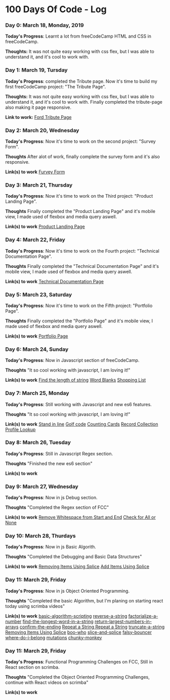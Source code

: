 # 100 Days Of Code - Log

### Day 0: March 18, Monday, 2019

**Today's Progress**: Learnt a lot from freeCodeCamp HTML and CSS in freeCodeCamp.

**Thoughts:** It was not quite easy working with css flex, but I was able to understand it, and it's cool to work with.



### Day 1: March 19, Tursday

**Today's Progress**: completed the Tribute page.
                      Now it's time to build my first freeCodeCamp project: "The Tribute Page".

**Thoughts:** It was not quite easy working with css flex, but I was able to understand it, and it's cool to work with.
              Finally completed the tribute-page also making it page responsive.

**Link to work:** [Ford Tribute Page]( https://sammychris.github.io/Ford-Tribute-Page/ )



### Day 2: March 20, Wednesday

**Today's Progress**: Now it's time to work on the second project: "Survey Form".

**Thoughts** After alot of work, finally complete the survey form and it's also responsive.

**Link(s) to work** [Furvey Form](https://sammychris.github.io/survey-form/)



### Day 3: March 21, Thursday

**Today's Progress**: Now it's time to work on the Third project: "Product Landing Page".

**Thoughts** Finally completed the "Product Landing Page" and it's mobile view, I made used of flexbox and media query aswell.

**Link(s) to work** [Product Landing Page](https://sammychris.github.io/Product-Landing-Page/)



### Day 4: March 22, Friday

**Today's Progress**: Now it's time to work on the Fourth project: "Technical Documentation Page".

**Thoughts** Finally completed the "Technical Documentation Page" and it's mobile view, I made used of flexbox and media query aswell.

**Link(s) to work** [Technical Documentation Page](https://sammychris.github.io/Technical-Documentation-Page/)



### Day 5: March 23, Saturday

**Today's Progress**: Now it's time to work on the Fifth project: "Portfolio Page".

**Thoughts** Finally completed the "Portfolio Page" and it's mobile view, I made used of flexbox and media query aswell.

**Link(s) to work** [Portfolio Page](https://sammychris.github.io/Portfolio-Page/)



### Day 6: March 24, Sunday

**Today's Progress**: Now in Javascript section of freeCodeCamp.

**Thoughts** "It so cool working with javascript, I am loving it!"

**Link(s) to work** 
[Find the length of string](https://learn.freecodecamp.org/javascript-algorithms-and-data-structures/basic-javascript/find-the-length-of-a-string)
[Word Blanks](https://learn.freecodecamp.org/javascript-algorithms-and-data-structures/basic-javascript/word-blanks)
[Shopping List](https://learn.freecodecamp.org/javascript-algorithms-and-data-structures/basic-javascript/shopping-list)

### Day 7: March 25, Monday

**Today's Progress**: Still working with Javascript and new es6 features.

**Thoughts** "It so cool working with javascript, I am loving it!"

**Link(s) to work** 
[Stand in line](https://learn.freecodecamp.org/javascript-algorithms-and-data-structures/basic-javascript/stand-in-line)
[Golf code](https://learn.freecodecamp.org/javascript-algorithms-and-data-structures/basic-javascript/golf-code)
[Counting Cards](https://learn.freecodecamp.org/javascript-algorithms-and-data-structures/basic-javascript/counting-cards)
[Record Collection](https://learn.freecodecamp.org/javascript-algorithms-and-data-structures/basic-javascript/record-collection)
[Profile Lookup](https://learn.freecodecamp.org/javascript-algorithms-and-data-structures/basic-javascript/profile-lookup)



### Day 8: March 26, Tuesday

**Today's Progress**: Still in Javascript Regex section.

**Thoughts** "Finished the new es6 section"

**Link(s) to work** 


### Day 9: March 27, Wednesday

**Today's Progress**: Now in js Debug section.

**Thoughts** "Completed the Regex section of FCC"


**Link(s) to work** 
[Remove Whitespace from Start and End](https://learn.freecodecamp.org/javascript-algorithms-and-data-structures/regular-expressions/remove-whitespace-from-start-and-end)
[Check for All or None](https://learn.freecodecamp.org/javascript-algorithms-and-data-structures/regular-expressions/check-for-all-or-none)


### Day 10: March 28, Thurdays

**Today's Progress**: Now in js Basic Algorith.

**Thoughts** "Completed the Debugging and Basic Data Structures"


**Link(s) to work** 
[Removing Items Using Splice](https://learn.freecodecamp.org/javascript-algorithms-and-data-structures/basic-data-structures/remove-items-using-splice/)
[Add Items Using Splice](https://learn.freecodecamp.org/javascript-algorithms-and-data-structures/basic-data-structures/add-items-using-splice/)


### Day 11: March 29, Friday

**Today's Progress**: Now in js Object Oriented Programming.

**Thoughts** "Completed the basic Algorithm, but I'm planing on starting react today using scrimba videos"


**Link(s) to work** 
[basic-algorithm-scripting](https://learn.freecodecamp.org/javascript-algorithms-and-data-structures/basic-algorithm-scripting)
[reverse-a-string](https://learn.freecodecamp.org/javascript-algorithms-and-data-structures/basic-algorithm-scripting/reverse-a-string)
[factorialize-a-number](https://learn.freecodecamp.org/javascript-algorithms-and-data-structures/basic-algorithm-scripting/factorialize-a-number)
[find-the-longest-word-in-a-string](https://learn.freecodecamp.org/javascript-algorithms-and-data-structures/basic-algorithm-scripting/find-the-longest-word-in-a-string)
[return-largest-numbers-in-arrays](https://learn.freecodecamp.org/javascript-algorithms-and-data-structures/basic-algorithm-scripting/return-largest-numbers-in-arrays)
[confirm-the-ending](https://learn.freecodecamp.org/javascript-algorithms-and-data-structures/basic-algorithm-scripting/confirm-the-ending)
[Repeat a String Repeat a String](https://learn.freecodecamp.org/javascript-algorithms-and-data-structures/basic-algorithm-scripting/repeat-a-string-repeat-a-string)
[truncate-a-string](https://learn.freecodecamp.org/javascript-algorithms-and-data-structures/basic-algorithm-scripting/truncate-a-string)
[Removing Items Using Splice](https://learn.freecodecamp.org/javascript-algorithms-and-data-structures/basic-algorithm-scripting/finders-keepers)
[boo-who](https://learn.freecodecamp.org/javascript-algorithms-and-data-structures/basic-algorithm-scripting/boo-who)
[slice-and-splice](https://learn.freecodecamp.org/javascript-algorithms-and-data-structures/basic-algorithm-scripting/slice-and-splice)
[falsy-bouncer](https://learn.freecodecamp.org/javascript-algorithms-and-data-structures/basic-algorithm-scripting/falsy-bouncer)
[where-do-i-belong](https://learn.freecodecamp.org/javascript-algorithms-and-data-structures/basic-algorithm-scripting/where-do-i-belong)
[mutations](https://learn.freecodecamp.org/javascript-algorithms-and-data-structures/basic-algorithm-scripting/mutations)
[chunky-monkey](https://learn.freecodecamp.org/javascript-algorithms-and-data-structures/basic-algorithm-scripting/chunky-monkey)



### Day 11: March 29, Friday

**Today's Progress**: Functional Programming Challenges on FCC, Still in React section on scrimba.

**Thoughts** "Completed the  Object Oriented Programming Challenges, continue with React videos on scrimba"


**Link(s) to work** 


